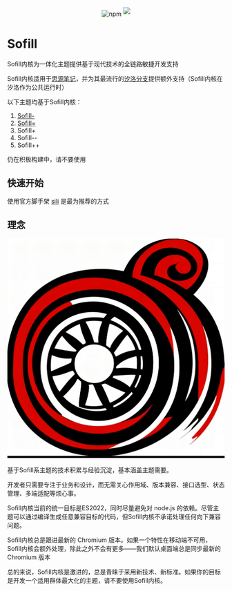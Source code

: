 <p align="center">
<br><br>
<img alt="npm" src="https://img.shields.io/npm/dt/sofill?color=%23186186&logo=npm&style=flat-square" style="cursor:pointer;height: 38px;margin: 5px auto;">
<a title="Hits" target="_blank" href="https://github.com/Hi-Windom/Sofill"><img src="https://hits.b3log.org/Hi-Windom/Sofill.svg" style="cursor:pointer;height: 38px;margin: 5px auto;"></a>
</p>

# Sofill

Sofill内核为一体化主题提供基于现代技术的全链路敏捷开发支持

Sofill内核适用于[思源笔记](https://github.com/siyuan-note/siyuan)，并为其最流行的[汐洛分支](https://github.com/Hi-Windom/Sillot)提供额外支持（Sofill内核在汐洛作为公共运行时）

以下主题均基于Sofill内核：

1. [Sofill-](https://github.com/Hi-Windom/winsay)
2. [Sofill=](https://github.com/Hi-Windom/lili)
3. Sofill+
4. Sofill--
5. Sofill++

仍在积极构建中，请不要使用

## 快速开始

使用官方脚手架 [sili](https://github.com/Hi-Windom/sili) 是最为推荐的方式

## 理念

![1678716068550](image/README/1678716068550.png)

基于Sofill系主题的技术积累与经验沉淀，基本涵盖主题需要。

开发者只需要专注于业务和设计，而无需关心作用域、版本兼容、接口选型、状态管理、多端适配等烦心事。

Sofill内核当前的统一目标是ES2022，同时尽量避免对 node.js 的依赖。尽管主题可以通过编译生成任意兼容目标的代码，但Sofill内核不承诺处理任何向下兼容问题。

Sofill内核总是跟进最新的 Chromium 版本。如果一个特性在移动端不可用，Sofill内核会额外处理，除此之外不会有更多——我们默认桌面端总是同步最新的 Chromium 版本

总的来说，Sofill内核是激进的，总是青睐于采用新技术、新标准。如果你的目标是开发一个适用群体最大化的主题，请不要使用Sofill内核。

